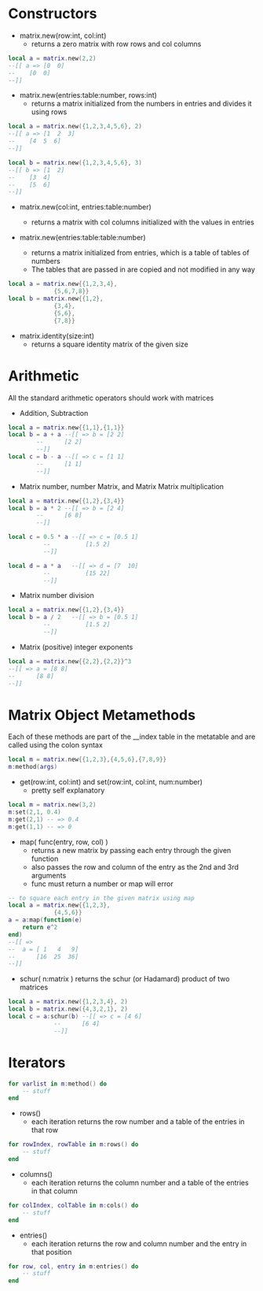 # Constructors

- matrix.new(row:int, col:int)
	- returns a zero matrix with row rows and col columns
```lua
local a = matrix.new(2,2)
--[[ a => [0  0]
--	  [0  0]
--]]
```

- matrix.new(entries:table:number, rows:int)
	- returns a matrix initialized from the numbers in entries and divides it using rows
```lua
local a = matrix.new({1,2,3,4,5,6}, 2)
--[[ a => [1  2  3]
--	  [4  5  6]
--]]

local b = matrix.new({1,2,3,4,5,6}, 3)
--[[ b => [1  2]
--	  [3  4]
--	  [5  6]
--]]
```

- matrix.new(col:int, entries:table:number)
	- returns a matrix with col columns initialized with the values in entries

- matrix.new(entries:table:table:number)
	- returns a matrix initialized from entries, which is a table of tables of numbers
	- The tables that are passed in are copied and not modified in any way
```lua
local a = matrix.new{{1,2,3,4},
		     {5,6,7,8}}
local b = matrix.new{{1,2},
		     {3,4},
		     {5,6},
		     {7,8}}
```

- matrix.identity(size:int)
	- returns a square identity matrix of the given size

# Arithmetic
All the standard arithmetic operators should work with matrices

- Addition, Subtraction
```lua
local a = matrix.new{{1,1},{1,1}}
local b = a + a --[[ => b = [2 2]
		--	    [2 2]
		--]]
local c = b - a --[[ => c = [1 1]
		--	    [1 1]
		--]]
```

- Matrix number, number Matrix, and Matrix Matrix multiplication
```lua
local a = matrix.new{{1,2},{3,4}}
local b = a * 2 --[[ => b = [2 4]
		--	    [6 8]
		--]]

local c = 0.5 * a --[[ => c = [0.5 1]
		  --	      [1.5 2]
		  --]]

local d = a * a   --[[ => d = [7  10]
		  --	      [15 22]
		  --]]
```
- Matrix number division
```lua
local a = matrix.new{{1,2},{3,4}}
local b = a / 2   --[[ => b = [0.5 1]
		  --	      [1.5 2]
		  --]]
```
- Matrix (positive) integer exponents
```lua
local a = matrix.new{{2,2},{2,2}}^3
--[[ => a = [8 8]
--	    [8 8]
--]]
```

# Matrix Object Metamethods
Each of these methods are part of the \_\_index table in the metatable and are called using the colon syntax
```lua
local m = matrix.new{{1,2,3},{4,5,6},{7,8,9}}
m:method(args)
```
- get(row:int, col:int) and set(row:int, col:int, num:number)
	- pretty self explanatory
```lua
local m = matrix.new(3,2)
m:set(2,1, 0.4)
m:get(2,1) -- => 0.4
m:get(1,1) -- => 0
```

- map( func(entry, row, col) )
	- returns a new matrix by passing each entry through the given function
	- also passes the row and column of the entry as the 2nd and 3rd arguments
	- func must return a number or map will error
```lua
-- to square each entry in the given matrix using map
local a = matrix.new{{1,2,3},
		     {4,5,6}}
a = a:map(function(e)
	return e^2
end)
--[[ =>
--	a = [ 1   4   9]
--	    [16  25  36]
--]]
```

- schur( n:matrix )
returns the schur (or Hadamard) product of two matrices
```lua
local a = matrix.new({1,2,3,4}, 2)
local b = matrix.new({4,3,2,1}, 2)
local c = a:schur(b) --[[ => c = [4 6]
		     --		 [6 4]
		     --]]
```

# Iterators

```lua
for varlist in m:method() do
	-- stuff
end
```

- rows()
	- each iteration returns the row number and a table of the entries in that row
```lua
for rowIndex, rowTable in m:rows() do
	-- stuff
end
```
- columns()
	- each iteration returns the column number and a table of the entries in that column
```lua
for colIndex, colTable in m:cols() do
	-- stuff
end
```

- entries()
	- each iteration returns the row and column number and the entry in that position
```lua
for row, col, entry in m:entries() do
	-- stuff
end
```


